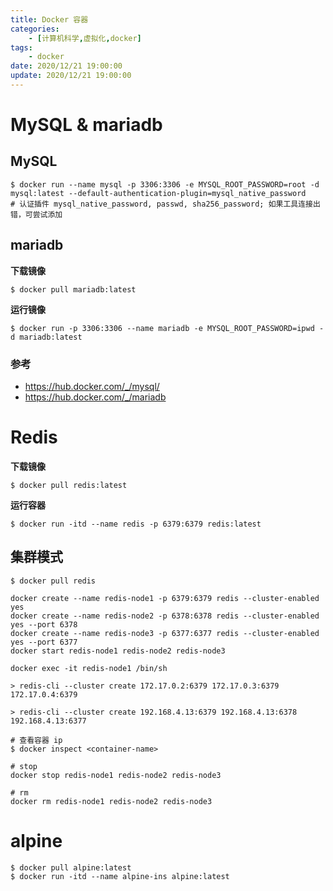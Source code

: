```yaml
---
title: Docker 容器
categories: 
    - [计算机科学,虚拟化,docker]
tags:
    - docker
date: 2020/12/21 19:00:00
update: 2020/12/21 19:00:00
---
```


# MySQL & mariadb

## MySQL

```shell
$ docker run --name mysql -p 3306:3306 -e MYSQL_ROOT_PASSWORD=root -d mysql:latest --default-authentication-plugin=mysql_native_password
# 认证插件 mysql_native_password, passwd, sha256_password; 如果工具连接出错，可尝试添加
```

## mariadb

**下载镜像**

```shell
$ docker pull mariadb:latest
```

**运行镜像**

```shell
$ docker run -p 3306:3306 --name mariadb -e MYSQL_ROOT_PASSWORD=ipwd -d mariadb:latest
```

### 参考

- https://hub.docker.com/_/mysql/
- https://hub.docker.com/_/mariadb

# Redis

**下载镜像**

```shell
$ docker pull redis:latest
```

**运行容器**

```shell
$ docker run -itd --name redis -p 6379:6379 redis:latest
```

## 集群模式

```shell
$ docker pull redis

docker create --name redis-node1 -p 6379:6379 redis --cluster-enabled yes
docker create --name redis-node2 -p 6378:6378 redis --cluster-enabled yes --port 6378
docker create --name redis-node3 -p 6377:6377 redis --cluster-enabled yes --port 6377
docker start redis-node1 redis-node2 redis-node3

docker exec -it redis-node1 /bin/sh

> redis-cli --cluster create 172.17.0.2:6379 172.17.0.3:6379 172.17.0.4:6379

> redis-cli --cluster create 192.168.4.13:6379 192.168.4.13:6378 192.168.4.13:6377

# 查看容器 ip
$ docker inspect <container-name>

# stop
docker stop redis-node1 redis-node2 redis-node3

# rm
docker rm redis-node1 redis-node2 redis-node3
```

# alpine

```shell
$ docker pull alpine:latest
$ docker run -itd --name alpine-ins alpine:latest
```

